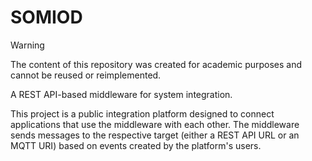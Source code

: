 # SOMIOD
>[!WARNING]
>The content of this repository was created for academic purposes and cannot be reused or reimplemented.

A REST API-based middleware for system integration.

This project is a public integration platform designed to connect applications that use the middleware with each other. The middleware sends messages to the respective target (either a REST API URL or an MQTT URI) based on events created by the platform's users.
